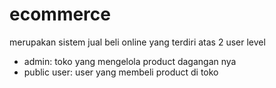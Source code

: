 # ecommerce

merupakan sistem jual beli online yang terdiri atas 2 user level

- admin: toko yang mengelola product dagangan nya
- public user: user yang membeli product di toko
